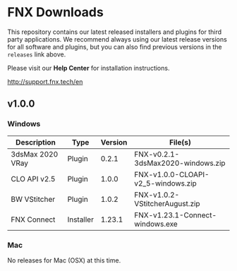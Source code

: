# FNX Downloads
This repository contains our latest released installers and plugins for third party applications. We recommend always using our latest release versions for all software and plugins, but you can also find previous versions in the `releases` link above.

Please visit our **Help Center** for installation instructions.

http://support.fnx.tech/en


## v1.0.0

### Windows

|Description|Type|Version|File(s)|
|-|-|-|-|
|3dsMax 2020 VRay|Plugin|0.2.1|FNX-v0.2.1-3dsMax2020-windows.zip|
|CLO API v2.5|Plugin|1.0.0|FNX-v1.0.0-CLOAPI-v2_5-windows.zip|
|BW VStitcher|Plugin|1.0.2|FNX-v1.0.2-VStitcherAugust.zip|
|FNX Connect|Installer|1.23.1|FNX-v1.23.1-Connect-windows.exe|

### Mac
No releases for Mac (OSX) at this time.